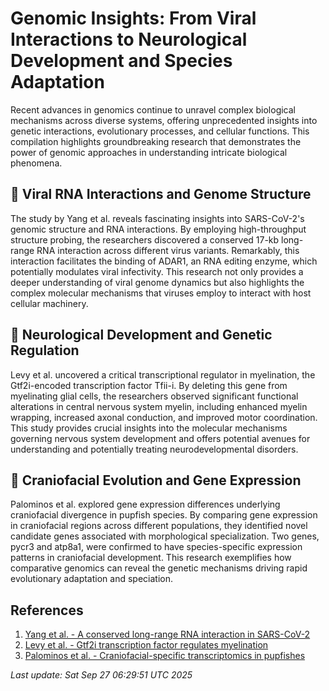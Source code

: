 # Genomic Insights: From Viral Interactions to Neurological Development and Species Adaptation

Recent advances in genomics continue to unravel complex biological mechanisms across diverse systems, offering unprecedented insights into genetic interactions, evolutionary processes, and cellular functions. This compilation highlights groundbreaking research that demonstrates the power of genomic approaches in understanding intricate biological phenomena.

## 🦠 Viral RNA Interactions and Genome Structure

The study by Yang et al. reveals fascinating insights into SARS-CoV-2's genomic structure and RNA interactions. By employing high-throughput structure probing, the researchers discovered a conserved 17-kb long-range RNA interaction across different virus variants. Remarkably, this interaction facilitates the binding of ADAR1, an RNA editing enzyme, which potentially modulates viral infectivity. This research not only provides a deeper understanding of viral genome dynamics but also highlights the complex molecular mechanisms that viruses employ to interact with host cellular machinery.

## 🧠 Neurological Development and Genetic Regulation

Levy et al. uncovered a critical transcriptional regulator in myelination, the Gtf2i-encoded transcription factor Tfii-i. By deleting this gene from myelinating glial cells, the researchers observed significant functional alterations in central nervous system myelin, including enhanced myelin wrapping, increased axonal conduction, and improved motor coordination. This study provides crucial insights into the molecular mechanisms governing nervous system development and offers potential avenues for understanding and potentially treating neurodevelopmental disorders.

## 🐠 Craniofacial Evolution and Gene Expression

Palominos et al. explored gene expression differences underlying craniofacial divergence in pupfish species. By comparing gene expression in craniofacial regions across different populations, they identified novel candidate genes associated with morphological specialization. Two genes, pycr3 and atp8a1, were confirmed to have species-specific expression patterns in craniofacial development. This research exemplifies how comparative genomics can reveal the genetic mechanisms driving rapid evolutionary adaptation and speciation.

## References

1. [Yang et al. - A conserved long-range RNA interaction in SARS-CoV-2](https://pubmed.ncbi.nlm.nih.gov/41006205/)
2. [Levy et al. - Gtf2i transcription factor regulates myelination](https://pubmed.ncbi.nlm.nih.gov/41006289/)
3. [Palominos et al. - Craniofacial-specific transcriptomics in pupfishes](https://pubmed.ncbi.nlm.nih.gov/41001823/)

*Last update: Sat Sep 27 06:29:51 UTC 2025*
